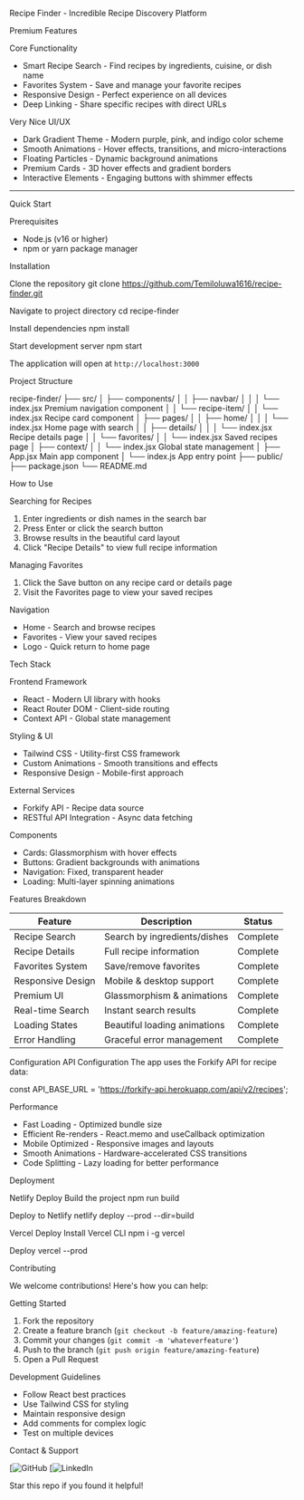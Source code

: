  Recipe Finder - Incredible Recipe Discovery Platform

  Premium Features

  Core Functionality
-  Smart Recipe Search - Find recipes by ingredients, cuisine, or dish name
-  Favorites System - Save and manage your favorite recipes
-  Responsive Design - Perfect experience on all devices
-  Deep Linking - Share specific recipes with direct URLs

Very Nice UI/UX
-  Dark Gradient Theme - Modern purple, pink, and indigo color scheme
-  Smooth Animations - Hover effects, transitions, and micro-interactions
-  Floating Particles - Dynamic background animations
-  Premium Cards - 3D hover effects and gradient borders
-  Interactive Elements - Engaging buttons with shimmer effects

---

Quick Start

 Prerequisites
- Node.js (v16 or higher)
- npm or yarn package manager



 Installation


 Clone the repository
git clone https://github.com/Temiloluwa1616/recipe-finder.git

 Navigate to project directory
cd recipe-finder

 Install dependencies
npm install

 Start development server
npm start


The application will open at `http://localhost:3000` 



Project Structure


recipe-finder/
├── src/
│   ├── components/
│   │   ├── navbar/
│   │   │   └── index.jsx           Premium navigation component
│   │   └── recipe-item/
│   │       └── index.jsx           Recipe card component
│   ├── pages/
│   │   ├── home/
│   │   │   └── index.jsx           Home page with search
│   │   ├── details/
│   │   │   └── index.jsx           Recipe details page
│   │   └── favorites/
│   │       └── index.jsx           Saved recipes page
│   ├── context/
│   │   └── index.jsx               Global state management
│   ├── App.jsx                     Main app component
│   └── index.js                    App entry point
├── public/
├── package.json
└── README.md



 How to Use

 Searching for Recipes
1. Enter ingredients or dish names in the search bar
2. Press Enter or click the search button
3. Browse results in the beautiful card layout
4. Click "Recipe Details" to view full recipe information

Managing Favorites
1. Click the Save button on any recipe card or details page
2. Visit the Favorites page to view your saved recipes

 Navigation
- Home - Search and browse recipes
- Favorites - View your saved recipes
- Logo - Quick return to home page


Tech Stack

Frontend Framework
- React - Modern UI library with hooks
- React Router DOM - Client-side routing
- Context API - Global state management

 Styling & UI
- Tailwind CSS - Utility-first CSS framework
- Custom Animations - Smooth transitions and effects
- Responsive Design - Mobile-first approach

 External Services
- Forkify API - Recipe data source
- RESTful API Integration - Async data fetching



 Components
- Cards: Glassmorphism with hover effects
- Buttons: Gradient backgrounds with animations
- Navigation: Fixed, transparent header
- Loading: Multi-layer spinning animations




Features Breakdown

| Feature | Description | Status |
|---------|-------------|--------|
| Recipe Search | Search by ingredients/dishes |  Complete |
| Recipe Details | Full recipe information |  Complete |
| Favorites System | Save/remove favorites |  Complete |
| Responsive Design | Mobile & desktop support |  Complete |
| Premium UI | Glassmorphism & animations |  Complete |
| Real-time Search | Instant search results |  Complete |
| Loading States | Beautiful loading animations |  Complete |
| Error Handling | Graceful error management |  Complete |



 Configuration
 API Configuration
The app uses the Forkify API for recipe data:

const API_BASE_URL = 'https://forkify-api.herokuapp.com/api/v2/recipes';



Performance

-  Fast Loading - Optimized bundle size
-  Efficient Re-renders - React.memo and useCallback optimization
-  Mobile Optimized - Responsive images and layouts
-  Smooth Animations - Hardware-accelerated CSS transitions
-  Code Splitting - Lazy loading for better performance


Deployment

Netlify Deploy
Build the project
npm run build

Deploy to Netlify
netlify deploy --prod --dir=build


Vercel Deploy
Install Vercel CLI
npm i -g vercel

Deploy
vercel --prod


Contributing

We welcome contributions! Here's how you can help:

 Getting Started
1. Fork the repository
2. Create a feature branch (`git checkout -b feature/amazing-feature`)
3. Commit your changes (`git commit -m 'whateverfeature'`)
4. Push to the branch (`git push origin feature/amazing-feature`)
5. Open a Pull Request

Development Guidelines
- Follow React best practices
- Use Tailwind CSS for styling
- Maintain responsive design
- Add comments for complex logic
- Test on multiple devices


Contact & Support

[![GitHub](https://github.com/Temiloluwa1616)
[![LinkedIn](www.linkedin.com/in/temiloluwa-sulaiman-58bb21282)


Star this repo if you found it helpful!
